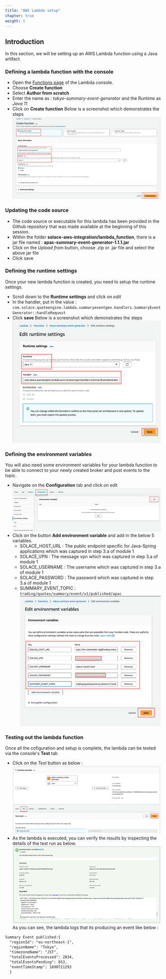 ```yaml
---
title: "AWS Lambda setup"
chapter: true
weight: 1 
---
```


## Introduction
In this section, we will be setting up an AWS Lambda function using a Java artifact.


### Defining a lambda function with the console
- Open the [Functions page](https://console.aws.amazon.com/lambda/home#/functions) of the Lambda console.
- Choose **Create function**
- Select **Author from scratch**
- Enter the name as : _tokyo-summary-event-generator_ and the Runtime as _Java 11_
- Click on **Create function**
Below is a screenshot which demonstrates the steps
![Lambda-create-function](/static/images/moduleThree/lambda-create-function.png)

### Updating the code source
- The code source or executable for this lambda has been provided in the Github repository that was made available at the beginning of this session.
- Within the folder **solace-aws-integration/lambda_function**, there is a jar file named : **apac-summary-event-generator-1.1.1.jar**
- Click on the _Upload from_ button, choose .zip or .jar file and select the above jar file
- Click save

### Defining the runtime settings
Once your new lambda function is created, you need to setup the runtime settings.
- Scroll down to the **Runtime settings** and click on _edit_
- In the handler, put in the value : `com.solace.quoteengine.lambda.summaryeventgen.handlers.SummaryEventGenerator::handleRequest`
- Click **save**
Below is a screenshot which demonstrates the steps
![Lambda-Edit runtime settings](/static/images/moduleThree/lambda-edit-runtime-settings.png)

### Defining the environment variables
You will also need some environment variables for your lambda function to be able to connect to your newly created broker and post events to the topic.
- Navigate on the **Configuration** tab and click on edit
  ![Lambda-Edit configuration](/static/images/moduleThree/lambda-edit-config-vars.png)
- Click on the button **Add environment variable** and add in the below 5 variables.
  - SOLACE_HOST_URL : The public endpoint specific for Java-Spring applications which was captured in step 3.a of module 1
  - SOLACE_VPN : The message vpn which was captured in step 3.a of module 1
  - SOLACE_USERNAME : The username which was captured in step 3.a of module 1
  - SOLACE_PASSWORD : The password which was captured in step 3.a of module 1
  - SUMMARY_EVENT_TOPIC : `trading/quotes/summary/event/v1/published/apac`
    ![Lambda-Setup config vars](/static/images/moduleThree/lambda-setup-config-vars.png)

### Testing out the lambda function
Once all the cofiguration and setup is complete, the lambda can be tested via the console's **Test** tab
- Click on the _Test_ button as below :
  ![Lambda-Test screen](/static/images/moduleThree/lambda-test-screen.png)
- As the lambda is executed, you can verify the results by inspecting the details of the test run as below.
![Lambda-Test result](/static/images/moduleThree/lambda-test-result.png)
As you can see, the lambda logs that its producing an event like below :
```  
Summary Event published:{
  "regionId": "eu-northeast-1",
  "regionName": "Tokyo",
  "timezoneName": "JST",
  "totalEventsProcessed": 2834,
  "totalEventsPending": 853,
  "eventTimeStamp": 1690721293
  }
```
